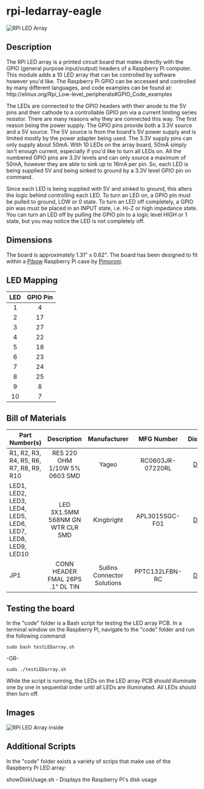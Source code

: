 # rpi-ledarray-eagle

![RPi LED Array](https://raw.github.com/prizepony/rpi-ledarray-eagle/master/img/rpi_ledarray_module.jpg)

## Description

<p>The RPi LED array is a printed circuit board that mates directly with the GPIO (general purpose input/output) headers of a Raspberry Pi computer. This module adds a 10 LED array that can be controlled by software however you'd like. The Raspberry Pi GPIO can be accessed and controlled by many different languages, and code examples can be found at: http://elinux.org/Rpi_Low-level_peripherals#GPIO_Code_examples</p>
<p>The LEDs are connected to the GPIO headers with their anode to the 5V pins and their cathode to a controllable GPIO pin via a current limiting series resistor. There are many reasons why they are connected this way. The first reason being the power supply. The GPIO pins provide both a 3.3V source and a 5V source. The 5V source is from the board's 5V power supply and is limited mostly by the power adapter being used. The 3.3V supply pins can only supply about 50mA. With 10 LEDs on the array board, 50mA simply isn't enough current, especially if you'd like to turn all LEDs on. All the numbered GPIO pins are 3.3V levels and can only source a maximum of 50mA, however they are able to sink up to 16mA per pin. So, each LED is being supplied 5V and being sinked to ground by a 3.3V level GPIO pin on command.</p>
<p>Since each LED is being supplied with 5V and sinked to ground, this alters the logic behind controlling each LED. To turn an LED on, a GPIO pin must be pulled to ground, LOW or 0 state. To turn an LED off completely, a GPIO pin was must be placed in an INPUT state, i.e. Hi-Z or high impedance state. You can turn an LED off by pulling the GPIO pin to a logic level HIGH or 1 state, but you may notice the LED is not completely off.</p>

## Dimensions
The board is approximately 1.31" x 0.62". The board has been designed to fit within a [Pibow](http://shop.pimoroni.com/products/pibow) Raspberry Pi case by [Pimoroni](http://shop.pimoroni.com/).

## LED Mapping
| LED | GPIO Pin |
|:---:|:--------:|
| 1 | 4 |
| 2 | 17 |
| 3 | 27 |
| 4 | 22 |
| 5 | 18 |
| 6 | 23 |
| 7 | 24 |
| 8 | 25 |
| 9 | 8 |
| 10 | 7 |

## Bill of Materials

| Part Number(s)	| Description	| Manufacturer	| MFG Number	| Distributor |
| ------------------|:-------------:| :------------:|:-------------:|:------------:|
| R1, R2, R3, R4, R5, R6, R7, R8, R9, R10 | RES 220 OHM 1/10W 5% 0603 SMD | Yageo | RC0603JR-07220RL | <a href="http://www.digikey.com">Digikey</a> |
| LED1, LED2, LED3, LED4, LED5, LED6, LED7, LED8, LED9, LED10 | LED 3X1.5MM 568NM GN WTR CLR SMD | Kingbright | APL3015SGC-F01 | <a href="http://www.digikey.com">Digikey</a> |
| JP1 | CONN HEADER FMAL 26PS .1" DL TIN | Sullins Connector Solutions | PPTC132LFBN-RC | <a href="http://www.digikey.com">Digikey</a> |

## Testing the board

In the "code" folder is a Bash script for testing the LED array PCB. In a terminal window on the Raspberry Pi, navigate to the "code" folder and run the following command:

	sudo bash testLEDarray.sh

-OR-

	sudo ./testLEDarray.sh

While the script is running, the LEDs on the LED array PCB should illuminate one by one in sequential order until all LEDs are illuminated. All LEDs should then turn off.

## Images

![RPi LED Array inside](https://raw.github.com/prizepony/rpi-ledarray-eagle/master/img/rpi_ledarray_inside.jpg)

## Additional Scripts

In the "code" folder exists a variety of scrips that make use of the Raspberry Pi LED array:

showDiskUsage.sh - Displays the Raspberry Pi's disk usage
